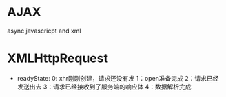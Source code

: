 # AJAX
async javascricpt and xml

# XMLHttpRequest
- readyState:
0: xhr刚刚创建，请求还没有发
1：open准备完成
2：请求已经发送出去
3：请求已经接收到了服务端的响应体
4：数据解析完成 